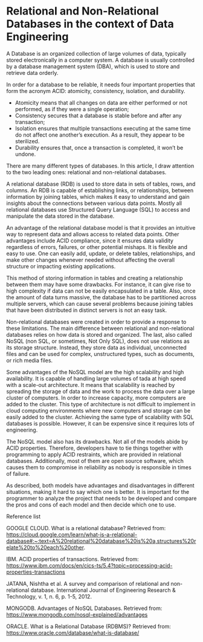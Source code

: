 # Relational and Non-Relational Databases in the context of Data Engineering

 A Database is an organized collection of large volumes of data, typically stored electronically in a computer system. A database is usually controlled by a database management system (DBA), which is used to store and retrieve data orderly. 
 
 In order for a database to be reliable, it needs four important properties that form the acronym ACID: atomicity, consistency, isolation, and durability.
 
* Atomicity means that all changes on data are either performed or not performed, as if they were a single operation;
* Consistency secures that a database is stable before and after any transaction;
* Isolation ensures that multiple transactions executing at the same time do not affect one another’s execution. As a result, they appear to be sterilized.
* Durability ensures that, once a transaction is completed, it won’t be undone.

 There are many different types of databases. In this article, I draw attention to the two leading ones: relational and non-relational databases.
 
A relational database (RDB) is used to store data in sets of tables, rows, and columns. An RDB is capable of establishing links, or relationships, between information by joining tables, which makes it easy to understand and gain insights about the connections between various data points. Mostly all relational databases use Structured Query Language (SQL) to access and manipulate the data stored in the database. 
 
An advantage of the relational database model is that it provides an intuitive way to represent data and allows access to related data points. Other advantages include ACID compliance, since it ensures data validity regardless of errors, failures, or other potential mishaps. It is flexible and easy to use. One can easily add, update, or delete tables, relationships, and make other changes whenever needed without affecting the overall structure or impacting existing applications.

This method of storing information in tables and creating a relationship between them may have some drawbacks. For instance, it can give rise to high complexity if data can not be easily encapsulated in a table. Also, once the amount of data turns massive, the database has to be partitioned across multiple servers, which can cause several problems because joining tables that have been distributed in distinct servers is not an easy task.

Non-relational databases were created in order to provide a response to these limitations. The main difference between relational and non-relational databases relies on how data is stored and organized. The last, also called NoSQL (non SQL, or sometimes, Not Only SQL), does not use relations as its storage structure. Instead, they store data as individual, unconnected files and can be used for complex, unstructured types, such as documents, or rich media files.

Some advantages of the NoSQL model are the high scalability and high availability. It is capable of handling large volumes of tada at high speed with a scale-out architecture. It means that scalability is reached by spreading the storage of data and the work to process the data over a large cluster of computers. In order to increase capacity, more computers are added to the cluster. This type of architecture is not difficult to implement in cloud computing environments where new computers and storage can be easily added to the cluster. Achieving the same type of scalability with SQL databases is possible. However, it can be expensive since it requires lots of engineering. 

The NoSQL model also has its drawbacks. Not all of the models abide by ACID properties. Therefore, developers have to tie things together with programming to apply ACID restraints, which are provided in relational databases. Additionally, most of them are open source software, which causes them to compromise in reliability as nobody is responsible in times of failure.

As described, both models have advantages and disadvantages in different situations, making it hard to say which one is better. It is important for the programmer to analyze the project that needs to be developed and compare the pros and cons of each model and then decide which one to use. 
  
  
  

Reference list

GOOGLE CLOUD. What is a relational database? Retrieved from: https://cloud.google.com/learn/what-is-a-relational-database#:~:text=A%20relational%20database%20is%20a,structures%20relate%20to%20each%20other.

IBM. ACID properties of transactions. Retrieved from: 
https://www.ibm.com/docs/en/cics-ts/5.4?topic=processing-acid-properties-transactions

JATANA, Nishtha et al. A survey and comparison of relational and non-relational database. International Journal of Engineering Research & Technology, v. 1, n. 6, p. 1-5, 2012.

MONGODB. Advantages of NoSQL Databases. Retrieved from: https://www.mongodb.com/nosql-explained/advantages

ORACLE. What is a Relational Database (RDBMS)? Retrieved from: https://www.oracle.com/database/what-is-database/


